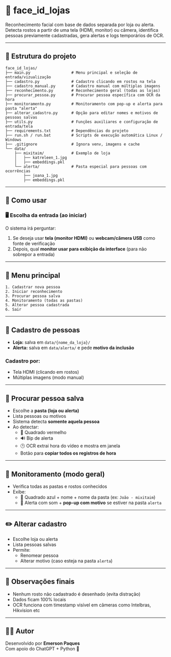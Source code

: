 # 🧠 face_id_lojas

Reconhecimento facial com base de dados separada por loja ou alerta.  
Detecta rostos a partir de uma tela (HDMI, monitor) ou câmera, identifica pessoas previamente cadastradas, gera alertas e logs temporários de OCR.

---

## 📁 Estrutura do projeto

```
face_id_lojas/
├── main.py                  # Menu principal e seleção de entrada/vizualização
├── cadastro.py              # Cadastro clicando em rostos na tela
├── cadastro_manual.py       # Cadastro manual com múltiplas imagens
├── reconhecimento.py        # Reconhecimento geral (todas as lojas)
├── procurar_pessoa.py       # Procurar pessoa específica com OCR da hora
├── monitoramento.py         # Monitoramento com pop-up e alerta para pasta "alerta"
├── alterar_cadastro.py      # Opção para editar nomes e motivos de pessoas salvas
├── utils.py                 # Funções auxiliares e configuração de entrada/tela
├── requirements.txt         # Dependências do projeto
├── run.sh / run.bat         # Scripts de execução automática Linux / Windows
├── .gitignore               # Ignora venv, imagens e cache
└── data/
    ├── mixitaim/            # Exemplo de loja
    │   ├── katreleen_1.jpg
    │   ├── embeddings.pkl
    └── alerta/              # Pasta especial para pessoas com ocorrências
        ├── joana_1.jpg
        ├── embeddings.pkl
```

---

## 🚀 Como usar

### 🖥️ Escolha da entrada (ao iniciar)

O sistema irá perguntar:

1. Se deseja usar **tela (monitor HDMI)** ou **webcam/câmera USB** como fonte de verificação
2. Depois, qual **monitor usar para exibição da interface** (para não sobrepor a entrada)

---

## 🧭 Menu principal

```
1. Cadastrar nova pessoa
2. Iniciar reconhecimento
3. Procurar pessoa salva
4. Monitoramento (todas as pastas)
5. Alterar pessoa cadastrada
6. Sair
```

---

## 📝 Cadastro de pessoas

- **Loja:** salva em `data/{nome_da_loja}/`
- **Alerta:** salva em `data/alerta/` e pede **motivo da inclusão**

### Cadastro por:

- Tela HDMI (clicando em rostos)
- Múltiplas imagens (modo manual)

---

## 🔎 Procurar pessoa salva

- Escolhe a **pasta (loja ou alerta)**
- Lista pessoas ou motivos
- Sistema detecta **somente aquela pessoa**
- Ao detectar:
  - 🔴 Quadrado vermelho
  - 🔊 Bip de alerta
  - 🕒 OCR extrai hora do vídeo e mostra em janela
  - Botão para **copiar todos os registros de hora**

---

## 🛑 Monitoramento (modo geral)

- Verifica todas as pastas e rostos conhecidos
- Exibe:
  - 🔵 Quadrado azul + nome + nome da pasta (ex: `João - mixitaim`)
  - 🔴 Alerta com som + **pop-up com motivo** se estiver na pasta `alerta`

---

## ✏️ Alterar cadastro

- Escolhe loja ou alerta
- Lista pessoas salvas
- Permite:
  - Renomear pessoa
  - Alterar motivo (caso esteja na pasta `alerta`)

---

## 📌 Observações finais

- Nenhum rosto não cadastrado é desenhado (evita distração)
- Dados ficam 100% locais
- OCR funciona com timestamp visível em câmeras como Intelbras, Hikvision etc

---

## 👨‍💻 Autor

Desenvolvido por **Emerson Paques**  
Com apoio do ChatGPT + Python 🐍